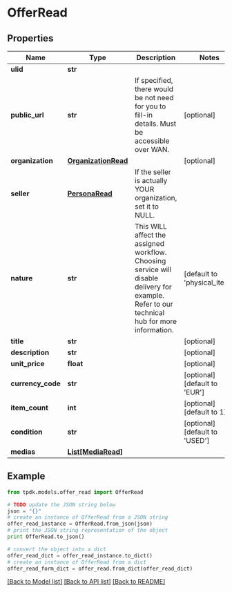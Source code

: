 # OfferRead



## Properties

Name | Type | Description | Notes
------------ | ------------- | ------------- | -------------
**ulid** | **str** |  | 
**public_url** | **str** | If specified, there would be not need for you to fill-in details. Must be accessible over WAN. | [optional] 
**organization** | [**OrganizationRead**](OrganizationRead.md) |  | [optional] 
**seller** | [**PersonaRead**](PersonaRead.md) | If the seller is actually YOUR organization, set it to NULL. | 
**nature** | **str** | This WILL affect the assigned workflow. Choosing service will disable delivery for example. Refer to our technical hub for more information. | [default to 'physical_item']
**title** | **str** |  | [optional] 
**description** | **str** |  | [optional] 
**unit_price** | **float** |  | [optional] 
**currency_code** | **str** |  | [optional] [default to 'EUR']
**item_count** | **int** |  | [optional] [default to 1]
**condition** | **str** |  | [optional] [default to 'USED']
**medias** | [**List[MediaRead]**](MediaRead.md) |  | 

## Example

```python
from tpdk.models.offer_read import OfferRead

# TODO update the JSON string below
json = "{}"
# create an instance of OfferRead from a JSON string
offer_read_instance = OfferRead.from_json(json)
# print the JSON string representation of the object
print OfferRead.to_json()

# convert the object into a dict
offer_read_dict = offer_read_instance.to_dict()
# create an instance of OfferRead from a dict
offer_read_form_dict = offer_read.from_dict(offer_read_dict)
```
[[Back to Model list]](../README.md#documentation-for-models) [[Back to API list]](../README.md#documentation-for-api-endpoints) [[Back to README]](../README.md)


